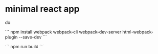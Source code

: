 # minimal react app

do

´´´ npm install webpack webpack-cli webpack-dev-server html-webpack-plugin --save-dev ´´´

´´´ npm run build ´´´